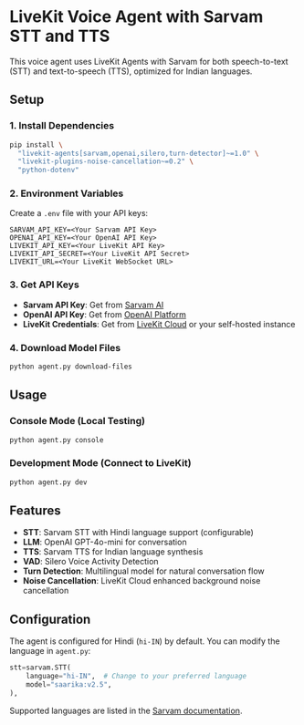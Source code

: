 # LiveKit Voice Agent with Sarvam STT and TTS

This voice agent uses LiveKit Agents with Sarvam for both speech-to-text (STT) and text-to-speech (TTS), optimized for Indian languages.

## Setup

### 1. Install Dependencies

```bash
pip install \
  "livekit-agents[sarvam,openai,silero,turn-detector]~=1.0" \
  "livekit-plugins-noise-cancellation~=0.2" \
  "python-dotenv"
```

### 2. Environment Variables

Create a `.env` file with your API keys:

```env
SARVAM_API_KEY=<Your Sarvam API Key>
OPENAI_API_KEY=<Your OpenAI API Key>
LIVEKIT_API_KEY=<Your LiveKit API Key>
LIVEKIT_API_SECRET=<Your LiveKit API Secret>
LIVEKIT_URL=<Your LiveKit WebSocket URL>
```

### 3. Get API Keys

- **Sarvam API Key**: Get from [Sarvam AI](https://docs.sarvam.ai/)
- **OpenAI API Key**: Get from [OpenAI Platform](https://platform.openai.com/)
- **LiveKit Credentials**: Get from [LiveKit Cloud](https://cloud.livekit.io/) or your self-hosted instance

### 4. Download Model Files

```bash
python agent.py download-files
```

## Usage

### Console Mode (Local Testing)
```bash
python agent.py console
```

### Development Mode (Connect to LiveKit)
```bash
python agent.py dev
```

## Features

- **STT**: Sarvam STT with Hindi language support (configurable)
- **LLM**: OpenAI GPT-4o-mini for conversation
- **TTS**: Sarvam TTS for Indian language synthesis
- **VAD**: Silero Voice Activity Detection
- **Turn Detection**: Multilingual model for natural conversation flow
- **Noise Cancellation**: LiveKit Cloud enhanced background noise cancellation

## Configuration

The agent is configured for Hindi (`hi-IN`) by default. You can modify the language in `agent.py`:

```python
stt=sarvam.STT(
    language="hi-IN",  # Change to your preferred language
    model="saarika:v2.5",
),
```

Supported languages are listed in the [Sarvam documentation](https://docs.sarvam.ai/api-reference-docs/speech-to-text/transcribe#request.body.language_code.language_code).
